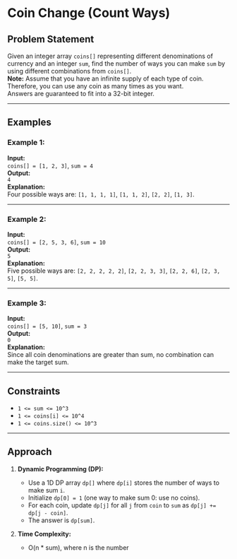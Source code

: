 # Coin Change (Count Ways)

## Problem Statement
Given an integer array `coins[]` representing different denominations of currency and an integer `sum`, find the number of ways you can make `sum` by using different combinations from `coins[]`.  
**Note:** Assume that you have an infinite supply of each type of coin. Therefore, you can use any coin as many times as you want.  
Answers are guaranteed to fit into a 32-bit integer.

---

## Examples

### Example 1:
**Input:**  
`coins[] = [1, 2, 3]`, `sum = 4`  
**Output:**  
`4`  
**Explanation:**  
Four possible ways are: `[1, 1, 1, 1]`, `[1, 1, 2]`, `[2, 2]`, `[1, 3]`.

---

### Example 2:
**Input:**  
`coins[] = [2, 5, 3, 6]`, `sum = 10`  
**Output:**  
`5`  
**Explanation:**  
Five possible ways are: `[2, 2, 2, 2, 2]`, `[2, 2, 3, 3]`, `[2, 2, 6]`, `[2, 3, 5]`, `[5, 5]`.

---

### Example 3:
**Input:**  
`coins[] = [5, 10]`, `sum = 3`  
**Output:**  
`0`  
**Explanation:**  
Since all coin denominations are greater than sum, no combination can make the target sum.

---

## Constraints
- `1 <= sum <= 10^3`
- `1 <= coins[i] <= 10^4`
- `1 <= coins.size() <= 10^3`

---

## Approach

1. **Dynamic Programming (DP):**
   - Use a 1D DP array `dp[]` where `dp[i]` stores the number of ways to make sum `i`.
   - Initialize `dp[0] = 1` (one way to make sum 0: use no coins).
   - For each coin, update `dp[j]` for all `j` from `coin` to `sum` as `dp[j] += dp[j - coin]`.
   - The answer is `dp[sum]`.

2. **Time Complexity:**
   - O(n * sum), where n is the number